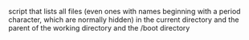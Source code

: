 script that lists all files (even ones with names beginning with a period character, which are normally hidden) in the current directory and the parent of the working directory and the /boot directory
